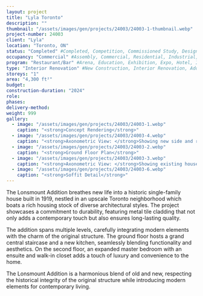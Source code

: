 ```yaml
---
layout: project 
title: "Lyla Toronto"
description: ""
thumbnail: "/assets/images/gen/projects/24003/24003-1-thumbnail.webp"
project-number: 24003
client: "Lyla"
location: "Toronto, ON"
status: "Completed" #Completed, Competition, Commissioned Study, Design Development, Construction, Demolished, Study
occupancy: "Commercial" #Assembly, Commercial, Residential, Industrial, Institutional  
program: "Restaurant/Bar" #Arena, Education, Exhibition, Expo, Hotel, Industrial, Industry, Infrastructure, Landscape, Leisure, Library, Masterplan, Mixed Use, Museum/Gallery, Office, Parking, Publicspace, Religion, Research, Residential, Restaurant/Bar, Retail, Scenography, Services, Theatre
type: "Interior Renovation" #New Construction, Interior Renovation, Addition, Adaptive Reuse
storeys: "1"
area: "4,300 ft²"
budget: 
construction-duration: "2024"
role: 
phases: 
delivery-method: 
weight: 999
gallery:
  - image: "/assets/images/gen/projects/24003/24003-1.webp"
    caption: "<strong>Concept Rendering</strong>"
  - image: "/assets/images/gen/projects/24003/24003-4.webp"
    caption: "<strong>Axonometric View: </strong>Showing new side and rear additions with flat roof and carport built around existing house."
  - image: "/assets/images/gen/projects/24003/24003-2.webp"
    caption: "<strong>Ground Floor Plan</strong>"
  - image: "/assets/images/gen/projects/24003/24003-3.webp"
    caption: "<strong>Axonometric View: </strong>Showing existing house with hip roof."
  - image: "/assets/images/gen/projects/24003/24003-6.webp"
    caption: "<strong>Soffit Detail</strong>"
---
```


The Lonsmount Addition breathes new life into a historic single-family house built in 1919, nestled in an upscale Toronto neighborhood which boats a rich housing stock of diverse architectural styles. The project showcases a commitment to durability, featuring metal tile cladding that not only adds a contemporary touch but also ensures long-lasting quality. 

The addition spans multiple levels, carefully integrating modern elements with the charm of the original structure. The ground floor hosts a grand central staircase and a new kitchen, seamlessly blending functionality and aesthetics. On the second floor, an expanded master bedroom with an ensuite and walk-in closet adds a touch of luxury and convenience to the home. 

The Lonsmount Addition is a harmonious blend of old and new, respecting the historical integrity of the original structure while introducing modern elements for contemporary living.
